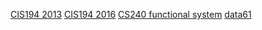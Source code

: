 


[CIS194 2013](http://www.seas.upenn.edu/~cis194/spring13/lectures.html)
[CIS194 2016](http://www.seas.upenn.edu/~cis194/fall16/)
[CS240 functional system](http://www.scs.stanford.edu/16wi-cs240h/)
[data61](https://github.com/data61/fp-course)
